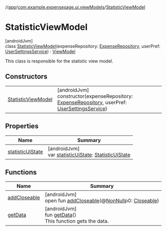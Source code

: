 //[app](../../../index.md)/[com.example.expensesage.ui.viewModels](../index.md)/[StatisticViewModel](index.md)

# StatisticViewModel

[androidJvm]\
class [StatisticViewModel](index.md)(expenseRepository: [ExpenseRepository](../../com.example.expensesage.data.expenses/-expense-repository/index.md), userPref: [UserSettingsService](../../com.example.expensesage.data/-user-settings-service/index.md)) : [ViewModel](https://developer.android.com/reference/kotlin/androidx/lifecycle/ViewModel.html)

This class is responsible for the statistic view model.

## Constructors

| | |
|---|---|
| [StatisticViewModel](-statistic-view-model.md) | [androidJvm]<br>constructor(expenseRepository: [ExpenseRepository](../../com.example.expensesage.data.expenses/-expense-repository/index.md), userPref: [UserSettingsService](../../com.example.expensesage.data/-user-settings-service/index.md)) |

## Properties

| Name | Summary |
|---|---|
| [statisticUiState](statistic-ui-state.md) | [androidJvm]<br>var [statisticUiState](statistic-ui-state.md): [StatisticUiState](../-statistic-ui-state/index.md) |

## Functions

| Name | Summary |
|---|---|
| [addCloseable](index.md#264516373%2FFunctions%2F-912451524) | [androidJvm]<br>open fun [addCloseable](index.md#264516373%2FFunctions%2F-912451524)(@[NonNull](https://developer.android.com/reference/kotlin/androidx/annotation/NonNull.html)p0: [Closeable](https://developer.android.com/reference/kotlin/java/io/Closeable.html)) |
| [getData](get-data.md) | [androidJvm]<br>fun [getData](get-data.md)()<br>This function gets the data. |
